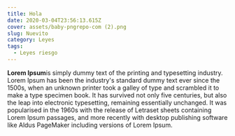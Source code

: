 ```yaml
---
title: Hola
date: 2020-03-04T23:56:13.615Z
cover: assets/baby-pngrepo-com (2).png
slug: Nuevito
category: Leyes
tags:
  - Leyes riesgo
---
```

<!--StartFragment-->

**Lorem Ipsum**is simply dummy text of the printing and typesetting industry. Lorem Ipsum has been the industry's standard dummy text ever since the 1500s, when an unknown printer took a galley of type and scrambled it to make a type specimen book. It has survived not only five centuries, but also the leap into electronic typesetting, remaining essentially unchanged. It was popularised in the 1960s with the release of Letraset sheets containing Lorem Ipsum passages, and more recently with desktop publishing software like Aldus PageMaker including versions of Lorem Ipsum.

<!--EndFragment-->
